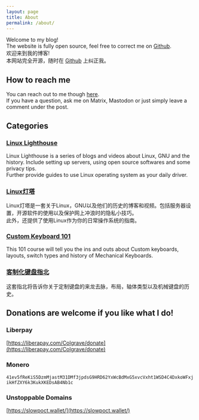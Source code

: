 ```yaml
---
layout: page
title: About
permalink: /about/
---
```

Welcome to my blog!  
The website is fully open source, feel free to correct me on [Github](https://github.com/Colgrave34/Colgrave34.github.io).  
欢迎来到我的博客!  
本网站完全开源，随时在 [Github](https://github.com/Colgrave34/Colgrave34.github.io) 上纠正我。

## How to reach me
You can reach out to me though [here](/contact/).  
If you have a question, ask me on Matrix, Mastodon or just simply leave a comment under the post. 

## Categories
### [**Linux Lighthouse**](/linux-lighthouse)
Linux Lighthouse is a series of blogs and videos about Linux, GNU and the history. Include setting up servers, using open source softwares and some privacy tips.  
Further provide guides to use Linux operating system as your daily driver.

### [Linux灯塔](/linux%E7%81%AF%E5%A1%94)
Linux灯塔是一套关于Linux，GNU以及他们的历史的博客和视频。包括服务器设置，开源软件的使用以及保护网上冲浪时的隐私小技巧。  
此外，还提供了使用Linux作为你的日常操作系统的指南。

### [**Custom Keyboard 101**](/custom-keyboard-101)
This 101 course will tell you the ins and outs about Custom keyboards, layouts, switch types and history of Mechanical Keyboards.

### [客制化键盘指北](/%E5%AE%A2%E5%88%B6%E5%8C%96%E9%94%AE%E7%9B%98%E6%8C%87%E5%8C%97)
这套指北将告诉你关于定制键盘的来龙去脉，布局，轴体类型以及机械键盘的历史。

## Donations are welcome if you like what I do!
### Liberpay
[https://liberapay.com/Colgrave/donate](https://liberapay.com/Colgrave/donate)

### Monero
`41ev5fReKiS5DzmMjastM31DMf3jpdsG9HRD62YxWcBdMxG5xvcVxht1WSD4C4DxkoWFxjikHfZXY6k3KukXKEDsAB4Nb1c`

### Unstoppable Domains
[https://slowpoct.wallet/](https://slowpoct.wallet/)
